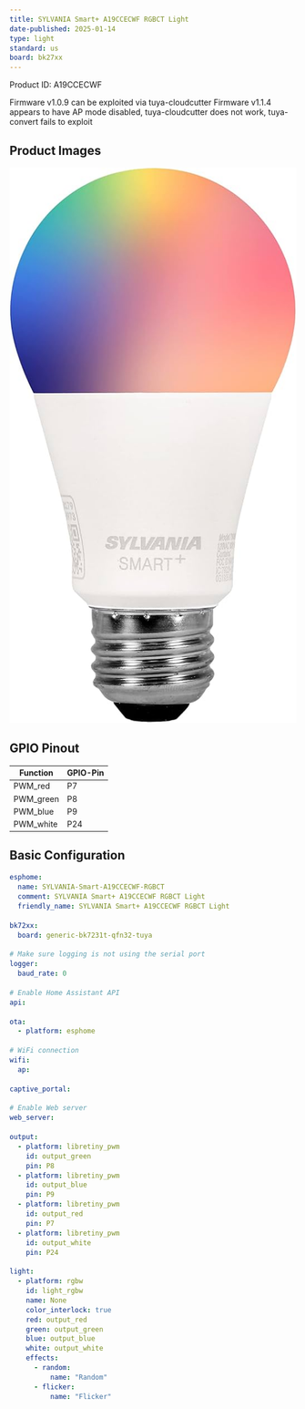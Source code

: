 ```yaml
---
title: SYLVANIA Smart+ A19CCECWF RGBCT Light
date-published: 2025-01-14
type: light
standard: us
board: bk27xx
---
```


Product ID: A19CCECWF

Firmware v1.0.9 can be exploited via tuya-cloudcutter
Firmware v1.1.4 appears to have AP mode disabled, tuya-cloudcutter does not work, tuya-convert fails to exploit

## Product Images

![SYLVANIA SmartPlus A19CCECWF RGBCT Light](SYLVANIA-Smart-A19CCECWF-RGBCT.jpg "SYLVANIA Smart+ A19CCECWF RGBCT Light")

## GPIO Pinout

| Function   | GPIO-Pin |
| ---------- | -------- |
| PWM_red    | P7       |
| PWM_green  | P8       |
| PWM_blue   | P9       |
| PWM_white  | P24      |

## Basic Configuration

```yaml
esphome:
  name: SYLVANIA-Smart-A19CCECWF-RGBCT
  comment: SYLVANIA Smart+ A19CCECWF RGBCT Light
  friendly_name: SYLVANIA Smart+ A19CCECWF RGBCT Light

bk72xx:
  board: generic-bk7231t-qfn32-tuya

# Make sure logging is not using the serial port
logger:
  baud_rate: 0
  
# Enable Home Assistant API
api:

ota:
  - platform: esphome

# WiFi connection
wifi:
  ap:

captive_portal:

# Enable Web server
web_server:

output:
  - platform: libretiny_pwm
    id: output_green
    pin: P8
  - platform: libretiny_pwm
    id: output_blue
    pin: P9
  - platform: libretiny_pwm
    id: output_red
    pin: P7
  - platform: libretiny_pwm
    id: output_white
    pin: P24

light:
  - platform: rgbw
    id: light_rgbw
    name: None
    color_interlock: true
    red: output_red
    green: output_green
    blue: output_blue
    white: output_white
    effects:
      - random:
          name: "Random"
      - flicker:
          name: "Flicker"
```